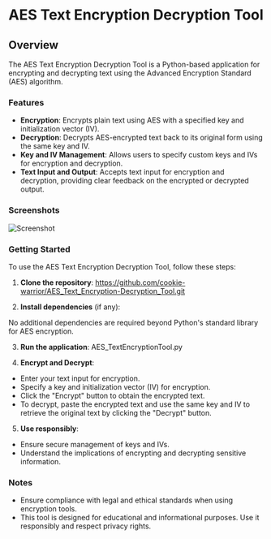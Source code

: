# AES Text Encryption Decryption Tool

## Overview

The AES Text Encryption Decryption Tool is a Python-based application for encrypting and decrypting text using the Advanced Encryption Standard (AES) algorithm.

### Features

- **Encryption**: Encrypts plain text using AES with a specified key and initialization vector (IV).
- **Decryption**: Decrypts AES-encrypted text back to its original form using the same key and IV.
- **Key and IV Management**: Allows users to specify custom keys and IVs for encryption and decryption.
- **Text Input and Output**: Accepts text input for encryption and decryption, providing clear feedback on the encrypted or decrypted output.

### Screenshots
![Screenshot](https://github.com/cookie-warrior/AES_Text_Encryption-Decryption_Tool/assets/174499153/09645843-a35c-43f5-9c5a-a074ae040468)


### Getting Started

To use the AES Text Encryption Decryption Tool, follow these steps:

1. **Clone the repository**: https://github.com/cookie-warrior/AES_Text_Encryption-Decryption_Tool.git

2. **Install dependencies** (if any):

No additional dependencies are required beyond Python's standard library for AES encryption.

3. **Run the application**:
AES_TextEncryptionTool.py

4. **Encrypt and Decrypt**:
- Enter your text input for encryption.
- Specify a key and initialization vector (IV) for encryption.
- Click the "Encrypt" button to obtain the encrypted text.
- To decrypt, paste the encrypted text and use the same key and IV to retrieve the original text by clicking the "Decrypt" button.

5. **Use responsibly**:
- Ensure secure management of keys and IVs.
- Understand the implications of encrypting and decrypting sensitive information.

### Notes

- Ensure compliance with legal and ethical standards when using encryption tools.
- This tool is designed for educational and informational purposes. Use it responsibly and respect privacy rights.
